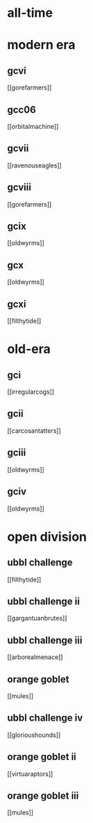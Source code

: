 # all-time

# modern era

## gcvi

[[gorefarmers]]

## gcc06

[[orbitalmachine]]

## gcvii

[[ravenouseagles]]

## gcviii

[[gorefarmers]]

## gcix

[[oldwyrms]]

## gcx

[[oldwyrms]]

## gcxi

[[filthytide]]

# old-era

## gci

[[irregularcogs]]

## gcii

[[carcosantatters]]

## gciii

[[oldwyrms]]

## gciv

[[oldwyrms]]

# open division

## ubbl challenge

[[filthytide]]

## ubbl challenge ii

[[gargantuanbrutes]]

## ubbl challenge iii

[[arborealmenace]]

## orange goblet

[[mules]]

## ubbl challenge iv

[[glorioushounds]]

## orange goblet ii

[[virtuaraptors]]

## orange goblet iii

[[mules]]